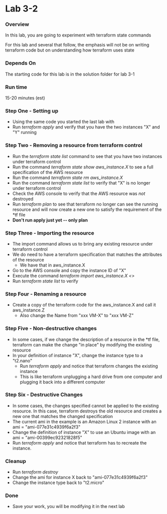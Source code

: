 # Lab 3-2

### Overview
In this lab, you are going to experiment with terraform state commands

For this lab and several that follow, the emphasis will not be on writing terraform code but on understanding how terraform uses state

### Depends On
The starting code for this lab is in the solution folder for lab 3-1

### Run time
15-20 minutes (est)

### Step One - Setting up

* Using the same code you started the last lab with
* Run _terraform apply_ and verify that you have the two instances "X" and "Y" running

### Step Two - Removing a resource from terraform control

* Run the _terraform state list_ command to see that you have two instances under terraform control
* Run the command _terraform state show aws_instance.X_ to see a full specification of the AWS resource
* Run the command _terraform state rm aws_instance.X_
* Run the command _terraform state list_ to verify that "X" is no longer under terraform control
* Check the AWS console to verify that the AWS resource was _not_ destroyed
* Run _terraform plan_ to see that terraform no longer can see the running resource and will now create a new one to satisfy the requirement of the *tf file
* __Don't run apply just yet -- only plan__

### Step Three - Importing the resource

* The import command allows us to bring any existing resource under terraform control
* We do need to have a terraform specification that matches the attributes of the resource
    - We have that in aws_instance.X 
* Go to the AWS console and copy the instance ID of "X"
* Execute the command _terraform import aws_instance.X <<instance id of X>>_
* Run _terraform state list_ to verify


### Step Four - Renaming a resource

* Create a copy of the terraform code for the aws_instance.X and call it aws_instance.Z
  - Also change the Name from "xxx VM-X" to "xxx VM-Z"
  


### Step Five - Non-destructive changes

* In some cases, if we change the description of a resource in the *tf file, terraform can make the change "in place" by modifying the existing resource
* In your definition of instance "X", change the instance type to a "t2.nano"
    - Run _terraform apply_ and notice that terraform changes the existing instance
    - This is like terraform unplugging a hard drive from one computer and plugging it back into a different computer
    
### Step Six - Destructive Changes

* In some cases, the changes specified cannot be applied to the existing resource. In this case, terraform destroys the old resource and creates a new one that matches the changed specification
* The current ami in the example is an Amazon Linux 2 instance with an ami = "ami-077e31c4939f6a2f3"
* Change the definition of instance "X" to use an Ubuntu image with an ami = "ami-00399ec92321828f5"
* Run _terraform apply_ and notice that terraform has to recreate the instance.
  
### Cleanup 
* Run _terraform destroy_
* Change the ami for instance X back to "ami-077e31c4939f6a2f3"
* Change the instance type back to "t2.micro"

### Done

* Save your work, you will be modifying it in the next lab

